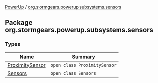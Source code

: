 [PowerUp](../index.md) / [org.stormgears.powerup.subsystems.sensors](./index.md)

## Package org.stormgears.powerup.subsystems.sensors

### Types

| Name | Summary |
|---|---|
| [ProximitySensor](-proximity-sensor/index.md) | `open class ProximitySensor` |
| [Sensors](-sensors/index.md) | `open class Sensors` |
